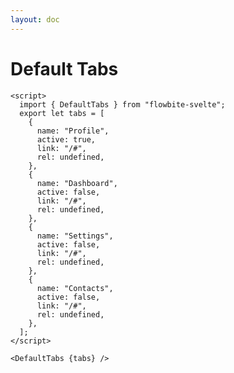 ```yaml
---
layout: doc
---
```


<script>
  import { DefaultTabs } from "flowbite-svelte";
  export let tabs = [
    {
      name: "Profile",
      active: true,
      link: "/#",
      rel: undefined,
    },
    {
      name: "Dashboard",
      active: false,
      link: "/#",
      rel: undefined,
    },
    {
      name: "Settings",
      active: false,
      link: "/#",
      rel: undefined,
    },
    {
      name: "Contacts",
      active: false,
      link: "/#",
      rel: undefined,
    },
  ];
</script>

<h1 class="text-3xl w-full dark:text-white py-4">Default Tabs</h1>


<div class="container flex flex-wrap justify-center rounded-xl my-4 mx-auto bg-gradient-to-r bg-white dark:bg-gray-900 border border-gray-200 dark:border-gray-700 p-2 sm:p-6">
  <DefaultTabs {tabs} />
</div>

```svelte
<script>
  import { DefaultTabs } from "flowbite-svelte";
  export let tabs = [
    {
      name: "Profile",
      active: true,
      link: "/#",
      rel: undefined,
    },
    {
      name: "Dashboard",
      active: false,
      link: "/#",
      rel: undefined,
    },
    {
      name: "Settings",
      active: false,
      link: "/#",
      rel: undefined,
    },
    {
      name: "Contacts",
      active: false,
      link: "/#",
      rel: undefined,
    },
  ];
</script>

<DefaultTabs {tabs} />
```

